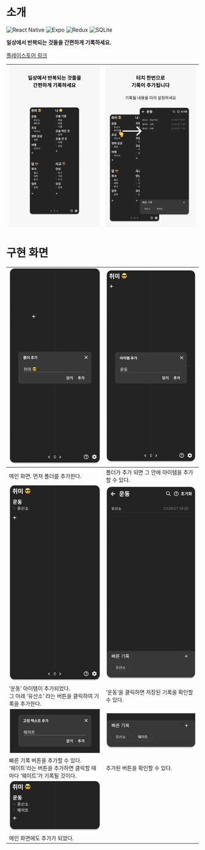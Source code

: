 # 소개

![React Native](https://img.shields.io/badge/react_native-%2320232a.svg?style=for-the-badge&logo=react&logoColor=%2361DAFB)
![Expo](https://img.shields.io/badge/expo-1C1E24?style=for-the-badge&logo=expo&logoColor=#D04A37)
![Redux](https://img.shields.io/badge/redux-%23593d88.svg?style=for-the-badge&logo=redux&logoColor=white)
![SQLite](https://img.shields.io/badge/sqlite-%2307405e.svg?style=for-the-badge&logo=sqlite&logoColor=white)

**일상에서 반복되는 것들을 간편하게 기록하세요.**

[플레이스토어 링크](https://play.google.com/store/apps/details?id=com.kfstudio.onetouchlife)

| ![Surface Pro 8 - 1.png](./readme/Surface_Pro_8_-_1.png) | ![Surface Pro 8 - 3.png](./readme/Surface_Pro_8_-_3.png) |
| -------------------------------------------------------- | -------------------------------------------------------- |

# 구현 화면

| ![메인 화면. 먼저 폴더를 추가한다.](./readme/AppIntroKOR1.png)                                                                            | ![폴더가 추가 되면 그 안에 아이템을 추가할 수 있다.](<./readme/AppIntroKOR1_(1).png>) |
| :---------------------------------------------------------------------------------------------------------------------------------------- | :------------------------------------------------------------------------------------ |
| 메인 화면. 먼저 폴더를 추가한다.                                                                                                          | 폴더가 추가 되면 그 안에 아이템을 추가할 수 있다.                                     |
| ![‘운동’ 아이템이 추가되었다. 그 아래 ‘유산소’ 라는 버튼을 클릭하여 기록을 추가한다.](<./readme/AppIntroKOR1_(4).png>)                    | ![‘운동’을 클릭하면 저장된 기록을 확인할 수 있다.](./readme/AppIntroKOR2.png)         |
| ‘운동’ 아이템이 추가되었다.<br/>그 아래 ‘유산소’ 라는 버튼을 클릭하여 기록을 추가한다.                                                    | ‘운동’을 클릭하면 저장된 기록을 확인할 수 있다.                                       |
| ![빠른 기록 버튼을 추가할 수 있다. ‘웨이트’라는 버튼을 추가하면 클릭할 때마다 ‘웨이트’가 기록될 것이다.](<./readme/AppIntroKOR2_(1).png>) | ![추가된 버튼을 확인할 수 있다.](<./readme/AppIntroKOR2_(2).png>)                     |
| 빠른 기록 버튼을 추가할 수 있다.<br/>‘웨이트’라는 버튼을 추가하면 클릭할 때마다 ‘웨이트’가 기록될 것이다.                                 | 추가된 버튼을 확인할 수 있다.                                                         |
| ![메인 화면에도 추가가 되었다.](<./readme/AppIntroKOR1_(2).png>)                                                                          |                                                                                       |
| 메인 화면에도 추가가 되었다.                                                                                                              |                                                                                       |
